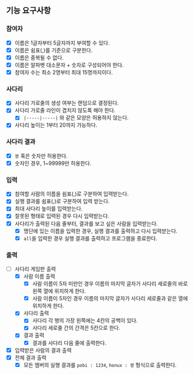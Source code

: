 ## 기능 요구사항
### 참여자
- [x] 이름은 1글자부터 5글자까지 부여할 수 있다.
- [x] 이름은 쉼표(,)를 기준으로 구분한다.
- [x] 이름은 중복될 수 없다.
- [x] 이름은 알파벳 대소문자 + 숫자로 구성되어야 한다.
- [x] 참여자 수는 최소 2명부터 최대 15명까지이다. 

### 사다리
- [x] 사다리 가로줄의 생성 여부는 랜덤으로 결정된다.
- [x] 사다리 가로줄 라인이 겹치지 않도록 해야 한다.
    - [x] `|-----|-----|` 와 같은 모양은 허용하지 않는다.
- [x] 사다리 높이는 1부터 20까지 가능하다.

### 사다리 결과
- [x] `꽝` 혹은 숫자만 허용한다.
- [x] 숫자인 경우, 1~99999만 허용한다.

### 입력
- [x] 참여할 사람의 이름을 쉼표(,)로 구분하여 입력받는다.
- [x] 실행 결과를 쉼표(,)로 구분하여 입력 받는다.
- [x] 최대 사다리 높이를 입력받는다.
- [x] 잘못된 형태로 입력된 경우 다시 입력받는다.
- [x] 사다리가 출력된 다음 줄부터, 결과를 보고 싶은 사람을 입력받는다.
  - [x] 명단에 있는 이름을 입력한 경우, 실행 결과를 출력하고 다시 입력받는다.
  - [x] `all`을 입력한 경우 실행 결과를 출력하고 프로그램을 종료한다.

### 출력
- [ ] 사다리 게임판 출력
  - [x] 사람 이름 출력
    - [x] 사람 이름이 5자 미만인 경우 이름의 마지막 글자가 사다리 세로줄의 바로 왼쪽 열에 위치하게 한다.
    - [x] 사람 이름이 5자인 경우 이름의 마지막 글자가 사다리 세로줄과 같은 열에 위치하게 한다.
  - [x] 사다리 출력
    - [x] 사다리 각 행의 가장 왼쪽에는 4칸의 공백이 있다.
    - [x] 사다리 세로줄 간의 간격은 5칸으로 한다.
  - [x] 결과 출력
    - [x] 결과를 사다리 다음 줄에 출력한다.
- [x] 입력받은 사람의 결과 출력
- [x] 전체 결과 출력
  - [x] 모든 멤버의 실행 결과를 `pobi : 1234`, `honux : 꽝` 형식으로 출력한다.
